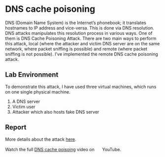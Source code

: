 # DNS cache poisoning
DNS (Domain Name System) is the Internet’s phonebook; it translates hostnames
to IP address and vice-versa. This is done via DNS resolution. DNS attacks
manipulates this resolution process in various ways. One of them is DNS Cache
Poisoning Attack. There are two main ways to perform this attack, local (where
the attacker and victim DNS server are on the same network, where packet
sniffing is possible) and remote (where packet sniffing is not possible). I've
implemented the remote DNS cache poisoning attack. 


## Lab Environment
To demonstrate this attack, I have used three virtual machines, which runs on one
single physical machine.
1. A DNS server
2. Victim user
3. Attacker which also hosts fake DNS server 

## Report
More details about the attack [here](https://github.com/iamsanjaymalakar/dns_cache_poisoning/blob/master/report.pdf).


Watch the full [DNS cache poisoing](https://www.youtube.com/watch?v=-oCMsx-ntHE) video on <img src="https://www.flaticon.com/svg/static/icons/svg/174/174883.svg" height="16" width="16" style="margin-left:5px;">YouTube.